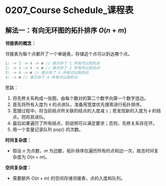# 0207_Course Schedule_课程表

## 解法一：有向无环图的拓扑排序 $O(n + m)$

**邻接表的概念：**

邻接表为每个点都开了一个单链表，存储这个点可以到达哪个点。

```cpp
1: -> 3 -> 4 -> ∅ // 表示存了 1 所有可以到的点
2: -> 1 -> 4 -> ∅ // 表示存了 2 所有可以到的点
3: -> 4 -> ∅ // 表示存了 3 所有可以到的点
4: -> ∅ // 表示存了 4 所有可以到的点
```

思路：

1. 将先修关系构成一张图，由每个数对的第二个数字向第一个数字连边。
2. 首先将所有入度为 `0` 的点进队，准备用宽度优先搜索进行拓扑排序。
3. 宽搜过程中，将当前结点所关联的结点的入度减 `1`；若发现新的入度为 `0` 的结点，则将其进队。
4. 最后如果遍历了所有结点，则说明可以满足要求；否则，先修关系存在环。
5. 用一个变量记录队列 pop() 的次数。

**时间复杂度：**

- 假设 $n$ 为点数，$m$ 为边数，拓扑排序仅遍历所有的点和边一次，故总时间复杂度为 $O(n + m)$。

**空间复杂度：**

- 需要额外 $O(n + m)$ 的空间存储邻接表，点的入度和队列。
